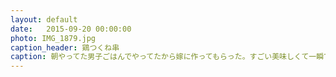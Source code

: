 ```yaml
---
layout: default
date:   2015-09-20 00:00:00
photo: IMG_1879.jpg
caption_header: 鶏つくね串
caption: 朝やってた男子ごはんでやってたから嫁に作ってもらった。すごい美味しくて一瞬で完食。
---
```

